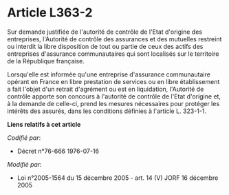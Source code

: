 # Article L363-2

Sur demande justifiée de l'autorité de contrôle de l'Etat d'origine des entreprises, l'Autorité de contrôle des assurances et
des mutuelles restreint ou interdit la libre disposition de tout ou partie de ceux des actifs des entreprises d'assurance
communautaires qui sont localisés sur le territoire de la République française.

Lorsqu'elle est informée qu'une entreprise d'assurance communautaire opérant en France en libre prestation de services ou en
libre établissement a fait l'objet d'un retrait d'agrément ou est en liquidation, l'Autorité de contrôle apporte son concours
à l'autorité de contrôle de l'Etat d'origine et, à la demande de celle-ci, prend les mesures nécessaires pour protéger les
intérêts des assurés, dans les conditions définies à l'article L. 323-1-1.

**Liens relatifs à cet article**

_Codifié par_:

  - Décret n°76-666 1976-07-16

_Modifié par_:

  - Loi n°2005-1564 du 15 décembre 2005 - art. 14 (V) JORF 16 décembre 2005
